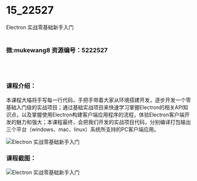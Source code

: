 # 15_22527
Electron 实战零基础新手入门
<br/></br>
<h3>微:mukewang8 资源编号：5222527</h3>
<br/></br>
<h3>课程介绍：</h3>
<p>本课程大喵将手写每一行代码，手把手带着大家从环境搭建开发，逐步开发一个零基础入门级的实战项目；通过基础实战项目来快速学习掌握<a title="查看与 Electron 相关的文章" target="_blank">Electron</a>的相关API知识点，以及掌握使用<a title="查看与 Electron 相关的文章" target="_blank">Electron</a>构建客户端应用程序的流程，体验Electron客户端开发的魅力和强大；本课程最终，会把我们开发的实战项目代码，分别编译打包输出三个平台（windows、mac、linux）系统所支持的PC客户端应用。</p>
<p><img src="https://www.ko996.com/wp-content/uploads/img/2022/01/1-46-300x293.png" alt="Electron 实战零基础新手入门"></p>
<div class="info-desc">
<h3>课程截图：</h3>
<p><img src="https://www.ko996.com/wp-content/uploads/img/2022/01/2-48.png" alt="Electron 实战零基础新手入门"></p>


			
</div>
